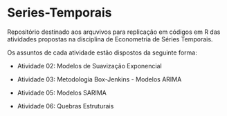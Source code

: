 # Series-Temporais
Repositório destinado aos arquvivos para replicação em códigos em R das atividades propostas na disciplina de Econometria de Séries Temporais.

Os assuntos de cada atividade estão dispostos da seguinte forma:

* Atividade 02: Modelos de Suavização Exponencial

* Atividade 03: Metodologia Box-Jenkins - Modelos ARIMA

* Atividade 05: Modelos SARIMA

* Atividade 06: Quebras Estruturais
